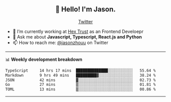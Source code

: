 <h2 align="center">👋 Hello! I'm Jason.</h2>
<p align="center">
  <a href="https://twitter.com/jasonzhouu">Twitter</a>
</p>


- 🔭 I’m currently working at [Hex Trust](https://hextrust.com/) as an Frontend Develoepr
- 💬 Ask me about **Javascript, Typescript, React.js and Python**
- 📫 How to reach me: [@jasonzhouu](https://twitter.com/jasonzhouu) on Twitter

-------

📊 **Weekly development breakdown**
<!--START_SECTION:waka-->

```txt
TypeScript     14 hrs 17 mins  ██████████████░░░░░░░░░░░   55.64 %
Markdown       9 hrs 49 mins   █████████▓░░░░░░░░░░░░░░░   38.24 %
JSON           42 mins         ▓░░░░░░░░░░░░░░░░░░░░░░░░   02.73 %
Go             27 mins         ▒░░░░░░░░░░░░░░░░░░░░░░░░   01.81 %
TOML           13 mins         ▒░░░░░░░░░░░░░░░░░░░░░░░░   00.86 %
```

<!--END_SECTION:waka-->

-------
